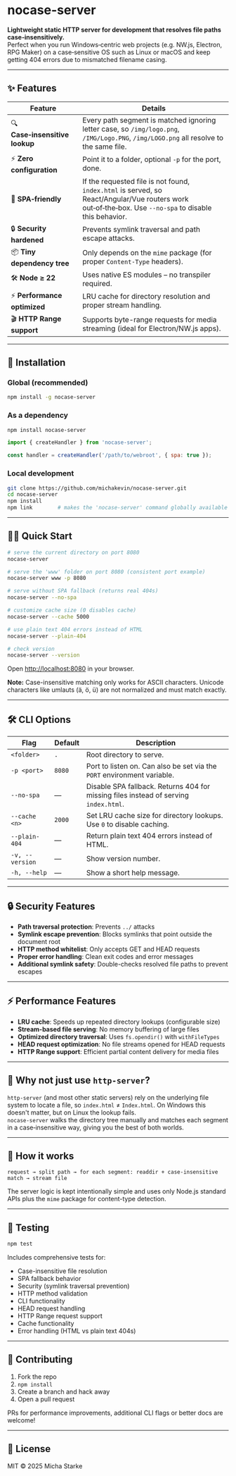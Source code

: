 # nocase-server

**Lightweight static HTTP server for development that resolves file paths case‑insensitively.**  
Perfect when you run Windows‑centric web projects (e.g. NW.js, Electron, RPG Maker) on a
case‑sensitive OS such as Linux or macOS and keep getting 404 errors due to mismatched
filename casing.

---

## ✨ Features

| Feature | Details |
|---------|---------|
| 🔍 **Case‑insensitive lookup** | Every path segment is matched ignoring letter case, so `/img/logo.png`, `/IMG/Logo.PNG`, `/img/LOGO.png` all resolve to the same file. |
| ⚡ **Zero configuration** | Point it to a folder, optional `-p` for the port, done. |
| 🎯 **SPA‑friendly** | If the requested file is not found, `index.html` is served, so React/Angular/Vue routers work out‑of‑the‑box. Use `--no-spa` to disable this behavior. |
| 🔒 **Security hardened** | Prevents symlink traversal and path escape attacks. |
| 📦 **Tiny dependency tree** | Only depends on the `mime` package (for proper `Content‑Type` headers). |
| 🛠️ **Node ≥ 22** | Uses native ES modules – no transpiler required. |
| ⚡ **Performance optimized** | LRU cache for directory resolution and proper stream handling. |
| 🎬 **HTTP Range support** | Supports byte-range requests for media streaming (ideal for Electron/NW.js apps). |

---

## 🚀 Installation

### Global (recommended)

```bash
npm install -g nocase-server
```

### As a dependency

```bash
npm install nocase-server
```

```javascript
import { createHandler } from 'nocase-server';

const handler = createHandler('/path/to/webroot', { spa: true });
```

### Local development

```bash
git clone https://github.com/michakevin/nocase-server.git
cd nocase-server
npm install
npm link        # makes the 'nocase-server' command globally available
```

---

## 🏃‍♂️ Quick Start

```bash
# serve the current directory on port 8080
nocase-server

# serve the 'www' folder on port 8080 (consistent port example)
nocase-server www -p 8080

# serve without SPA fallback (returns real 404s)
nocase-server --no-spa

# customize cache size (0 disables cache)
nocase-server --cache 5000

# use plain text 404 errors instead of HTML
nocase-server --plain-404

# check version
nocase-server --version
```

Open <http://localhost:8080> in your browser.

**Note:** Case-insensitive matching only works for ASCII characters. Unicode characters like umlauts (ä, ö, ü) are not normalized and must match exactly.

---

## 🛠️ CLI Options

| Flag | Default | Description |
|------|---------|-------------|
| `<folder>` | `.` | Root directory to serve. |
| `-p <port>` | `8080` | Port to listen on. Can also be set via the `PORT` environment variable. |
| `--no-spa` | — | Disable SPA fallback. Returns 404 for missing files instead of serving `index.html`. |
| `--cache <n>` | `2000` | Set LRU cache size for directory lookups. Use `0` to disable caching. |
| `--plain-404` | — | Return plain text 404 errors instead of HTML. |
| `-v, --version` | — | Show version number. |
| `-h, --help` | — | Show a short help message. |

---

## 🔒 Security Features

- **Path traversal protection**: Prevents `../` attacks
- **Symlink escape prevention**: Blocks symlinks that point outside the document root
- **HTTP method whitelist**: Only accepts GET and HEAD requests
- **Proper error handling**: Clean exit codes and error messages
- **Additional symlink safety**: Double-checks resolved file paths to prevent escapes

---

## ⚡ Performance Features

- **LRU cache**: Speeds up repeated directory lookups (configurable size)
- **Stream-based file serving**: No memory buffering of large files  
- **Optimized directory traversal**: Uses `fs.opendir()` with `withFileTypes`
- **HEAD request optimization**: No file streams opened for HEAD requests
- **HTTP Range support**: Efficient partial content delivery for media files

---

## 🤔 Why not just use `http-server`?

`http-server` (and most other static servers) rely on the underlying file system to
locate a file, so `index.html` ≠ `Index.html`. On Windows this doesn't matter, but on Linux
the lookup fails.  
`nocase-server` walks the directory tree manually and matches each segment in a
case‑insensitive way, giving you the best of both worlds.

---

## 🧩 How it works

```text
request → split path → for each segment: readdir + case‑insensitive match → stream file
```

The server logic is kept intentionally simple and uses only Node.js standard APIs
plus the `mime` package for content-type detection.

---

## 🧪 Testing

```bash
npm test
```

Includes comprehensive tests for:

- Case-insensitive file resolution
- SPA fallback behavior  
- Security (symlink traversal prevention)
- HTTP method validation
- CLI functionality
- HEAD request handling
- HTTP Range request support
- Cache functionality
- Error handling (HTML vs plain text 404s)

---

## 👐 Contributing

1. Fork the repo  
2. `npm install`  
3. Create a branch and hack away  
4. Open a pull request

PRs for performance improvements, additional CLI flags or better docs are welcome!

---

## 📄 License

MIT © 2025 Micha Starke
